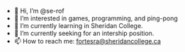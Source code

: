 - 👋 Hi, I’m @se-rof
- 👀 I’m interested in games, programming, and ping-pong
- 🌱 I’m currently learning in Sheridan College.
- 💞️ I’m currently seeking for an intership position.
- 📫 How to reach me: fortesra@sheridancollege.ca
